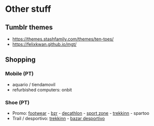 # Other stuff

## Tumblr themes

- https://themes.stashfamily.com/themes/ten-toes/
- https://felixkwan.github.io/mgt/

## Shopping

### Mobile (PT)

- aquario / tiendamovil
- refurbished computers: onbit

### Shoe (PT)

- Promo: [footwear](https://www.extremefootwear.pt/pt/homem/calcado/sneakers_243-573.html?c=1&ft=dGFtYW5ob3x8MlwzN1wyOFwzXDM4&p=4) - [bzr](https://www.bzronline.com/pt/homem-calcado/saldos_535-456.html?ft=c2VtZXN0cmV8fDJcODJcMTU=&p=2) - [decathlon](https://www.decathlon.pt/homem/calcado-e-botas-homem/f-partner_decathlonpartner/f-size_42-21_43-8?Ns=sku.modelLowestPrice%7C0%7C%7Csku.activePrice%7C0%7C%7Csku.availability%7C1) - [sport zone](https://www.sprintersports.com/pt/promocoes-calcado-homem?sort=priceasc&tallas=42,42.5,43,43.5&origin=web) - [trekkinn](https://www.tradeinn.com/trekkinn/pt/calcado-homem-columbia/3012/347/x#fq=id_familia=3012&sort=precio_win_159;asc&fe=&pf=@talla=EU%2042,EU%2042.5,EU%2043@&start=0) - spartoo
- Trail / desportivo: [trekkinn](https://www.tradeinn.com/trekkinn/pt/calcado-homem-columbia/3012/347/x#fq=id_familia=3012&sort=precio_win_159;asc&fe=&pf=@marca=347,128,179@talla=EU%2042,EU%2042.5,EU%2043@&start=0) - [bazar desportivo](https://www.bzronline.com/pt/bazar-desportivo/bazar-desportivo-saldos_2521.html?ft=Z2FtYXx8MXx8fGdlbmVyb3x8OVwxMHx8fGZhbWlsaWF8fDN8fHxjYXRlZ29yaWF8fDMzXDI5fHx8c2VtZXN0cmV8fDJcMTU=)